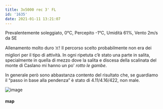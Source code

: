 ```yaml
---
title: 3x5000 rec 3' FL
id: '1635'
date: 2021-01-11 13:21:07
---
```


Prevalentemente soleggiato, 0°C, Percepito -1°C, Umidità 61%, Vento 2m/s da SE

Allenamento molto duro ☠️! Il percorso scelto probabilmente non era dei migliori per il tipo di attività. In ogni ripetuta c’è stato una parte in salita, specialmente in quella di mezzo dove la salita e discesa della scalinata del monte di Caslano mi hanno un po' _rotto le gambe_.

In generale però sono abbastanza contento del risultato che, se guardiamo il “passo in base alla pendenza” è stato di 4.11/4.16/422, non male.

![image](/images/2021/08/20210111-activity-map.png)

#### map